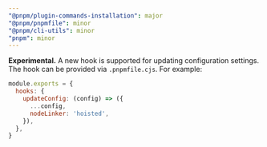 ```yaml
---
"@pnpm/plugin-commands-installation": major
"@pnpm/pnpmfile": minor
"@pnpm/cli-utils": minor
"pnpm": minor
---
```


**Experimental.** A new hook is supported for updating configuration settings. The hook can be provided via `.pnpmfile.cjs`. For example:

```js
module.exports = {
  hooks: {
    updateConfig: (config) => ({
      ...config,
      nodeLinker: 'hoisted',
    }),
  },
}
```

